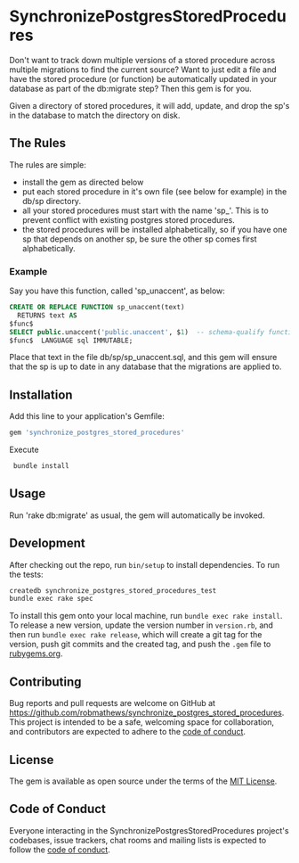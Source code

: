 # SynchronizePostgresStoredProcedures

Don't want to track down multiple versions of a stored procedure across
multiple migrations to find the current source? Want to just edit a file
and have the stored procedure (or function) be automatically updated
in your database as part of the db:migrate step? Then this gem is
for you.

Given a directory of stored procedures, it will add, update, and drop the sp's in the database to match the directory on disk.

## The Rules
The rules are simple:

* install the gem as directed below
* put each stored procedure in it's own file (see below for example) in the db/sp directory.
* all your stored procedures must start with the name 'sp_'. This is to prevent conflict with existing postgres stored procedures.
* the stored procedures will be installed alphabetically, so if you have one sp that depends on another sp, be sure the other sp comes first alphabetically.

### Example

Say you have this function, called 'sp_unaccent', as below:
```sql
CREATE OR REPLACE FUNCTION sp_unaccent(text)
  RETURNS text AS
$func$
SELECT public.unaccent('public.unaccent', $1)  -- schema-qualify function and dictionary. Modifies public version to be IMMUTABLE so it can be indexed.
$func$  LANGUAGE sql IMMUTABLE;
```
Place that text in the file db/sp/sp_unaccent.sql, and this gem will ensure that the sp is up to date in any database that the migrations are applied to.

## Installation

Add this line to your application's Gemfile:

```ruby
gem 'synchronize_postgres_stored_procedures'
```
Execute
```sh
 bundle install
```
## Usage
Run 'rake db:migrate' as usual, the gem will automatically be invoked.

## Development

After checking out the repo, run `bin/setup` to install dependencies.
To run the tests:
```sh
createdb synchronize_postgres_stored_procedures_test
bundle exec rake spec
```

To install this gem onto your local machine, run `bundle exec rake install`. To release a new version, update the version number in `version.rb`, and then run `bundle exec rake release`, which will create a git tag for the version, push git commits and the created tag, and push the `.gem` file to [rubygems.org](https://rubygems.org).

## Contributing

Bug reports and pull requests are welcome on GitHub at https://github.com/robmathews/synchronize_postgres_stored_procedures. This project is intended to be a safe, welcoming space for collaboration, and contributors are expected to adhere to the [code of conduct](https://github.com/robmathews/synchronize_postgres_stored_procedures/blob/main/CODE_OF_CONDUCT.md).

## License

The gem is available as open source under the terms of the [MIT License](https://opensource.org/licenses/MIT).

## Code of Conduct

Everyone interacting in the SynchronizePostgresStoredProcedures project's codebases, issue trackers, chat rooms and mailing lists is expected to follow the [code of conduct](https://github.com/robmathews/synchronize_postgres_stored_procedures/blob/main/CODE_OF_CONDUCT.md).
